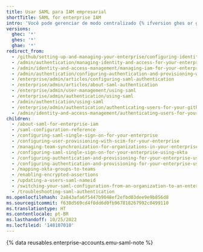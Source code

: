 ```yaml
---
title: Usar SAML para IAM empresarial
shortTitle: SAML for enterprise IAM
intro: 'Você pode gerenciar de modo centralizado {% ifversion ghes or ghae %}contas e {% endif %}acesso a {% ifversion ghes %}{% data variables.location.product_location %}{% elsif ghae %}a empresa{% elsif ghec %}os recursos da empresa{% endif %} com SSO (logon único) de SAML{% ifversion ghec or ghae %} e o SCIM (Sistema de Gerenciamento de Usuários entre Domínios){% endif %}.'
versions:
  ghec: '*'
  ghes: '*'
  ghae: '*'
redirect_from:
  - /github/setting-up-and-managing-your-enterprise/configuring-identity-and-access-management-for-your-enterprise-account
  - /admin/authentication/managing-identity-and-access-for-your-enterprise
  - /admin/identity-and-access-management/managing-iam-for-your-enterprise
  - /admin/authentication/configuring-authentication-and-provisioning-with-your-identity-provider
  - /enterprise/admin/articles/configuring-saml-authentication
  - /enterprise/admin/articles/about-saml-authentication
  - /enterprise/admin/user-management/using-saml
  - /enterprise/admin/authentication/using-saml
  - /admin/authentication/using-saml
  - /enterprise/admin/authentication/authenticating-users-for-your-github-enterprise-server-instance/using-saml
  - /admin/identity-and-access-management/authenticating-users-for-your-github-enterprise-server-instance/using-saml
children:
  - /about-saml-for-enterprise-iam
  - /saml-configuration-reference
  - /configuring-saml-single-sign-on-for-your-enterprise
  - /configuring-user-provisioning-with-scim-for-your-enterprise
  - /managing-team-synchronization-for-organizations-in-your-enterprise
  - /configuring-saml-single-sign-on-for-your-enterprise-using-okta
  - /configuring-authentication-and-provisioning-for-your-enterprise-using-azure-ad
  - /configuring-authentication-and-provisioning-for-your-enterprise-using-okta
  - /mapping-okta-groups-to-teams
  - /enabling-encrypted-assertions
  - /updating-a-users-saml-nameid
  - /switching-your-saml-configuration-from-an-organization-to-an-enterprise-account
  - /troubleshooting-saml-authentication
ms.openlocfilehash: 2a843afa6f5447b9048ef2efbd03dee9e9b856d8
ms.sourcegitcommit: f638d569cd4f0dd6d0fb967818267992c0499110
ms.translationtype: HT
ms.contentlocale: pt-BR
ms.lasthandoff: 10/25/2022
ms.locfileid: '148107010'
---
```

{% data reusables.enterprise-accounts.emu-saml-note %}
